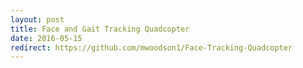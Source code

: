 ```yaml
---
layout: post
title: Face and Gait Tracking Quadcopter
date: 2016-05-15
redirect: https://github.com/mwoodson1/Face-Tracking-Quadcopter
---
```

